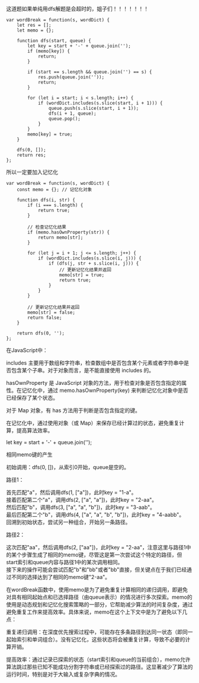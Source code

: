 这道题如果单纯用dfs解题是会超时的，姐子们！！！！！！！
```code
var wordBreak = function(s, wordDict) {
    let res = [];
    let memo = {};

    function dfs(start, queue) {
        let key = start + '-' + queue.join('');
        if (memo[key]) {
            return;
        }

        if (start == s.length && queue.join('') == s) {
            res.push(queue.join(''));
            return;
        }

        for (let i = start; i < s.length; i++) {
            if (wordDict.includes(s.slice(start, i + 1))) {
                queue.push(s.slice(start, i + 1));
                dfs(i + 1, queue);
                queue.pop();
            }
        }
        memo[key] = true;
    }

    dfs(0, []);
    return res;
};

```

所以一定要加入记忆化

```code
var wordBreak = function(s, wordDict) {
    const memo = {}; // 记忆化对象

    function dfs(i, str) {
        if (i === s.length) {
            return true;
        }

        // 检查记忆化结果
        if (memo.hasOwnProperty(str)) {
            return memo[str];
        }

        for (let j = i + 1; j <= s.length; j++) {
            if (wordDict.includes(s.slice(i, j))) {
                if (dfs(j, str + s.slice(i, j))) {
                    // 更新记忆化结果并返回
                    memo[str] = true;
                    return true;
                }
            }
        }

        // 更新记忆化结果并返回
        memo[str] = false;
        return false;
    }

    return dfs(0, '');
};

```
在JavaScript中：

includes 主要用于数组和字符串，检查数组中是否包含某个元素或者字符串中是否包含某个子串。对于对象而言，是不能直接使用 includes 的。

hasOwnProperty 是 JavaScript 对象的方法，用于检查对象是否包含指定的属性。在记忆化中，通过 memo.hasOwnProperty(key) 来判断记忆化对象中是否已经保存了某个状态。

对于 Map 对象，有 has 方法用于判断是否包含指定的键。

在记忆化中，通过使用对象（或 Map）来保存已经计算过的状态，避免重复计算，提高算法效率。

let key = start + '-' + queue.join(''); 

相同memo键的产生       

初始调用：dfs(0, [])，从索引0开始，queue是空的。

路径1：       

首先匹配"a"，然后调用dfs(1, ["a"])，此时key = "1-a"。     
接着匹配第二个"a"，调用dfs(2, ["a", "a"])，此时key = "2-aa"。       
然后匹配"b"，调用dfs(3, ["a", "a", "b"])，此时key = "3-aab"。     
最后匹配第二个"b"，调用dfs(4, ["a", "a", "b", "b"])，此时key = "4-aabb"。    
回溯到初始状态，尝试另一种组合，开始另一条路径。     

路径2：     

这次匹配"aa"，然后调用dfs(2, ["aa"])，此时key = "2-aa"，注意这里与路径1中的某个步骤生成了相同的memo键，尽管这是第一次尝试这个特定的路径，但start索引和queue内容与路径1中的某次调用相同。     
接下来的操作可能会尝试匹配"b"和"bb"或者"bb"直接，但关键点在于我们已经通过不同的选择达到了相同的memo键"2-aa"。    


在wordBreak函数中，使用memo是为了避免重复计算相同的递归调用，即避免对具有相同起始点和已选择路径（由queue表示）的情况进行多次探索。memo的使用是动态规划和记忆化搜索策略的一部分，它帮助减少算法的时间复杂度，通过避免重复工作来提高效率。具体来说，memo在这个上下文中是为了避免以下几点：

重复递归调用：在深度优先搜索过程中，可能存在多条路径到达同一状态（即同一起始索引和单词组合）。没有记忆化，这些状态将会被重复计算，导致不必要的计算开销。

提高效率：通过记录已探索的状态（start索引和queue的当前组合），memo允许算法跳过那些已知不能成功分割字符串或已经探索过的路径。这显著减少了算法的运行时间，特别是对于大输入或复杂字典的情况。

